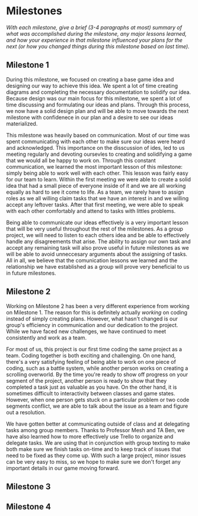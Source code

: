 # Milestones
_With each milestone, give a _brief_ (3-4 paragraphs at most) summary of what was accomplished during the milestone, any major lessons learned, and how your experience in that milestone influenced your plans for the next (or how you changed things during this milestone based on last time)._

## Milestone 1
During this milestone, we focused on creating a base game idea and designing our way to achieve this idea. We spent a lot of time creating diagrams and completing the necessary documentation to solidify our idea. Because design was our main focus for this milestone, we spent a lot of time discussing and formulating our ideas and plans. Through this process, we now have a solid design plan and will be able to move towards the next milestone with confidenece in our plan and a desire to see our ideas materialized. 

This milestone was heavily based on communication. Most of our time was spent communicating with each other to make sure our ideas were heard and acknowledged. This importance on the disscussion of ides, led to us meeting regularly and devoting oursevles to creating and solidifying a game that we would all be happy to work on. Through this constant communication, we learned the most important lesson of this milestone: simply being able to work well with each other. This lesson was fairly easy for our team to learn. Within the first meeting we were able to create a solid idea that had a small piece of everyone inside of it and we are all working equally as hard to see it come to life. As a team, we rarely have to assign roles as we all willing claim tasks that we have an interest in and we willing accept any leftover tasks. After that first meeting, we were able to speak with each other comfortably and attend to tasks with littles problems. 

Being able to communicate our ideas effectively is a very important lesson that will be very useful throughout the rest of the milestones. As a group project, we will need to listen to each others idea and be able to effectively handle any disagreements that arise. The ability to assign our own task and accept any remaining task will also prove useful in future milestones as we will be able to avoid unneccesary arguments about the assigning of tasks. All in all, we believe that the comunication lessons we learned and the relationship we have established as a group will prove very beneficial to us in future milestones.

## Milestone 2
Working on Milestone 2 has been a very different experience from working on Milestone 1. The reason for this is definitely actually *working* on coding instead of simply
creating plans. However, what hasn't changed is our group's efficiency in communication and our dedication to the project. While we have faced new challenges, we have
continued to meet consistently and work as a team.

For most of us, this project is our first time coding the same project as a team. Coding together is both exciting and challenging. On one hand, there's a very satisfying
feeling of being able to work on one piece of coding, such as a battle system, while another person works on creating a scrolling overworld. By the time you're ready
to show off progress on your segment of the project, another person is ready to show that they completed a task just as valuable as you have. On the other hand, it
is sometimes difficult to interactivity between classes and game states. However, when one person gets stuck on a particular problem or two code segments conflict, we
are  able to talk about the issue as a team and figure out a resolution.

We have gotten better at communicating outside of class and at delegating tasks among group members. Thanks to Professor Mesh and TA Ben, we have also learned how to
more effectively use Trello to organize and delegate tasks. We are using that in conjunction with group texting to make both make sure we finish tasks on-time and to
keep track of issues that need to be fixed as they come up. With such a large project, minor issues can be very easy to miss, so we hope to make sure we don't forget
any important details in our game moving forward.

## Milestone 3

## Milestone 4

